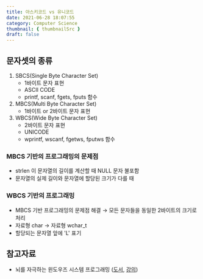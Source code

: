 ```yaml
---
title: 아스키코드 vs 유니코드
date: 2021-06-28 18:07:55
category: Computer Science
thumbnail: { thumbnailSrc }
draft: false
---
```

## 문자셋의 종류

1. SBCS(Single Byte Character Set)
    - 1바이트 문자 표현
    - ASCII CODE
    - printf, scanf, fgets, fputs 함수
2. MBCS(Multi Byte Character Set)
    - 1바이트 or 2바이트 문자 표현
3. WBCS(Wide Byte Character Set)
    - 2바이트 문자 표현
    - UNICODE
    - wprintf, wscanf, fgetws, fputws 함수

### MBCS 기반의 프로그래밍의 문제점

- strlen 이 문자열의 길이를 계산할 때 NULL 문자 불포함
- 문자열의 실제 길이와 문자열에 할당된 크기가 다를 때

### WBCS 기반의 프로그래밍

- MBCS 기반 프로그래밍의 문제점 해결 → 모든 문자들을 동일한 2바이트의 크기로 처리
- 자료형 char → 자료형 wchar_t
- 할당되는 문자열 앞에 'L' 표기

## 참고자료

- 뇌를 자극하는 윈도우즈 시스템 프로그래밍 ([도서](http://www.kyobobook.co.kr/product/detailViewKor.laf?ejkGb=KOR&mallGb=KOR&barcode=9788979144611&orderClick=LEa&Kc=), [강의](https://www.inflearn.com/course/%EC%8B%9C%EC%8A%A4%ED%85%9C-%ED%94%84%EB%A1%9C%EA%B7%B8%EB%9E%98%EB%B0%8D))